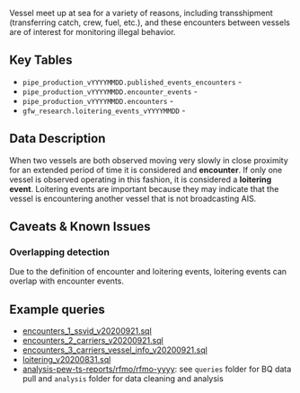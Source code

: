 Vessel meet up at sea for a variety of reasons, including transshipment (transferring catch, crew, fuel, etc.), and these encounters between vessels are of interest for monitoring illegal behavior. 

## Key Tables
+ `pipe_production_vYYYYMMDD.published_events_encounters` - 
+ `pipe_production_vYYYYMMDD.encounter_events` -
+ `pipe_production_vYYYYMMDD.encounters` -
+ `gfw_research.loitering_events_vYYYYMMDD` -

## Data Description

When two vessels are both observed moving very slowly in close proximity for an extended period of time it is considered and **encounter**. If only one vessel is observed operating in this fashion, it is considered a **loitering event**. Loitering events are important because they may indicate that the vessel is encountering another vessel that is not broadcasting AIS.

## Caveats & Known Issues

### Overlapping detection

Due to the definition of encounter and loitering events, loitering events can overlap with encounter events.

## Example queries
+ [encounters_1_ssvid_v20200921.sql](https://github.com/GlobalFishingWatch/bigquery-documentation-wf827/blob/master/queries/examples/current/encounters_1_ssvid_v20200921.sql)  
+ [encounters_2_carriers_v20200921.sql](https://github.com/GlobalFishingWatch/bigquery-documentation-wf827/blob/master/queries/examples/current/encounters_2_carriers_v20200921.sql) 
+ [encounters_3_carriers_vessel_info_v20200921.sql](https://github.com/GlobalFishingWatch/bigquery-documentation-wf827/blob/master/queries/examples/current/encounters_3_carriers_vessel_info_v20200921.sql) 
+ [loitering_v20200831.sql](https://github.com/GlobalFishingWatch/bigquery-documentation-wf827/blob/master/queries/examples/current/loitering_v20200831.sql) 
+ [analysis-pew-ts-reports/rfmo/rfmo-yyyy](https://github.com/GlobalFishingWatch/analysis-pew-ts-reports): see `queries` folder for BQ data pull and `analysis` folder for data cleaning and analysis 